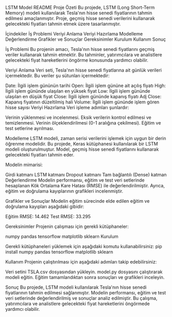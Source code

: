 LSTM Model README
Proje Özeti
Bu projede, LSTM (Long Short-Term Memory) modeli kullanılarak Tesla'nın hisse senedi fiyatlarının tahmin edilmesi amaçlanmıştır. 
Proje, geçmiş hisse senedi verilerini kullanarak gelecekteki fiyatları tahmin etmek üzere tasarlanmıştır.

İçindekiler
İş Problemi
Veriyi Anlama
Veriyi Hazırlama
Modelleme
Değerlendirme
Grafikler ve Sonuçlar
Gereksinimler
Kurulum
Kullanım
Sonuç

İş Problemi
Bu projenin amacı, Tesla'nın hisse senedi fiyatlarını geçmiş veriler kullanarak tahmin etmektir. Bu tahminler, yatırımcılara ve analistlere gelecekteki 
fiyat hareketlerini öngörme konusunda yardımcı olabilir.

Veriyi Anlama
Veri seti, Tesla'nın hisse senedi fiyatlarına ait günlük verileri içermektedir. Bu veriler şu sütunları içermektedir:

Date: İlgili işlem gününün tarihi
Open: İlgili işlem gününe ait açılış fiyatı
High: İlgili işlem gününde ulaşılan en yüksek fiyat
Low: İlgili işlem gününde ulaşılan en düşük fiyat
Close: İlgili işlem gününde kapanış fiyatı
Adj Close: Kapanış fiyatının düzeltilmiş hali
Volume: İlgili işlem gününde işlem gören hisse sayısı
Veriyi Hazırlama
Veri işleme adımları şunlardır:

Verinin yüklenmesi ve incelenmesi.
Eksik verilerin kontrol edilmesi ve temizlenmesi.
Verinin ölçeklendirilmesi (0-1 aralığına çekilmesi).
Eğitim ve test setlerine ayrılması.

Modelleme
LSTM modeli, zaman serisi verilerini işlemek için uygun bir derin öğrenme modelidir. Bu projede, Keras kütüphanesi kullanılarak bir LSTM modeli oluşturulmuştur.
Model, geçmiş hisse senedi fiyatlarını kullanarak gelecekteki fiyatları tahmin eder.

Modelin mimarisi:

Girdi katmanı
LSTM katmanı
Dropout katmanı
Tam bağlantılı (Dense) katman
Değerlendirme
Modelin performansı, eğitim ve test veri setlerinde hesaplanan Kök Ortalama Kare Hatası (RMSE) ile değerlendirilmiştir. Ayrıca, eğitim ve doğrulama kayıplarının grafikleri incelenmiştir.

Grafikler ve Sonuçlar
Modelin eğitim sürecinde elde edilen eğitim ve doğrulama kayıpları aşağıdaki gibidir:


Eğitim RMSE: 14.462
Test RMSE: 33.295

Gereksinimler
Projenin çalışması için gerekli kütüphaneler:

numpy
pandas
tensorflow
matplotlib
sklearn
Kurulum

Gerekli kütüphaneleri yüklemek için aşağıdaki komutu kullanabilirsiniz:
pip install numpy pandas tensorflow matplotlib sklearn

Kullanım
Projenin çalıştırılması için aşağıdaki adımları takip edebilirsiniz:

Veri setini TSLA.csv dosyasından yükleyin.
model.py dosyasını çalıştırarak modeli eğitin.
Eğitim tamamlandıktan sonra sonuçları ve grafikleri inceleyin.

Sonuç
Bu projede, LSTM modeli kullanılarak Tesla'nın hisse senedi fiyatlarının tahmin edilmesi sağlanmıştır. Modelin performansı,
eğitim ve test veri setlerinde değerlendirilmiş ve sonuçlar analiz edilmiştir. Bu çalışma, yatırımcılara ve analistlere gelecekteki fiyat hareketlerini öngörmede yardımcı olabilir.


